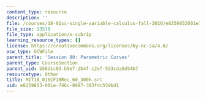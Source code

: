```yaml
---
content_type: resource
description: ''
file: /courses/18-01sc-single-variable-calculus-fall-2010/e8259853001e746c0887303fdc559bd1_MIT18_01SCF10Rec_60_300k.srt
file_size: 13578
file_type: application/x-subrip
learning_resource_types: []
license: https://creativecommons.org/licenses/by-nc-sa/4.0/
ocw_type: OCWFile
parent_title: 'Session 80: Parametric Curves'
parent_type: CourseSection
parent_uid: b58d1c03-b5e7-2b4f-c2ef-553cda5d94b7
resourcetype: Other
title: MIT18_01SCF10Rec_60_300k.srt
uid: e8259853-001e-746c-0887-303fdc559bd1
---
```

